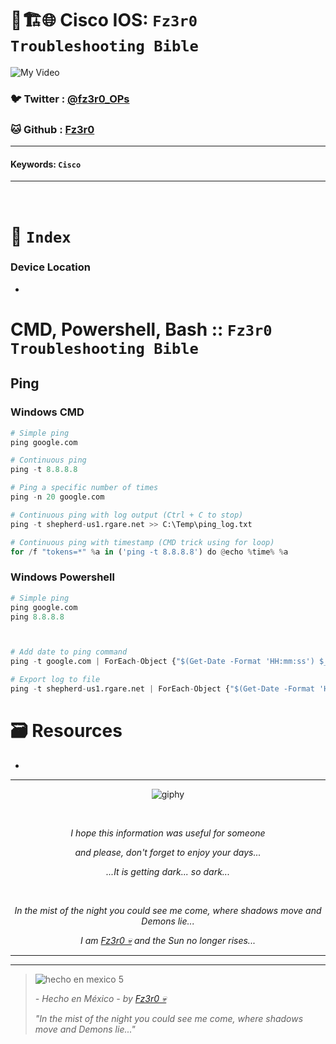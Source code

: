 # 🧠🏗️🌐 Cisco IOS: `Fz3r0 Troubleshooting Bible`

![My Video](https://user-images.githubusercontent.com/94720207/165892585-b830998d-d7c5-43b4-a3ad-f71a07b9077e.gif)

### 🐦 Twitter  : [@fz3r0_OPs](https://twitter.com/Fz3r0_OPs)
### 🐱 Github  : [Fz3r0](https://github.com/fz3r0) 

---
 
#### Keywords: `Cisco` 

---

<br>

# 📄 `Index`

### Device Location

- 

#  CMD, Powershell, Bash :: `Fz3r0 Troubleshooting Bible`






## Ping

### Windows CMD

````py
# Simple ping
ping google.com

# Continuous ping
ping -t 8.8.8.8

# Ping a specific number of times
ping -n 20 google.com

# Continuous ping with log output (Ctrl + C to stop)
ping -t shepherd-us1.rgare.net >> C:\Temp\ping_log.txt

# Continuous ping with timestamp (CMD trick using for loop)
for /f "tokens=*" %a in ('ping -t 8.8.8.8') do @echo %time% %a

````

### Windows Powershell

````py
# Simple ping 
ping google.com
ping 8.8.8.8



# Add date to ping command
ping -t google.com | ForEach-Object {"$(Get-Date -Format 'HH:mm:ss') $_"}

# Export log to file
ping -t shepherd-us1.rgare.net | ForEach-Object {"$(Get-Date -Format 'HH:mm:ss') $_"} >> C:\Temp\ping_shepherd.log

````


# 🗃️ Resources

- 

---

<span align="center"> <p align="center"> ![giphy](https://user-images.githubusercontent.com/94720207/166587250-292d9a9f-e590-4c25-a678-d457e2268e85.gif) </p> </span> 

&nbsp;

<span align="center"> <p align="center"> _I hope this information was useful for someone_ </p> </span> 
<span align="center"> <p align="center"> _and please, don't forget to enjoy your days..._ </p> </span> 
<span align="center"> <p align="center"> _...It is getting dark... so dark..._ </p> </span> 

&nbsp;

<span align="center"> <p align="center"> _In the mist of the night you could see me come, where shadows move and Demons lie..._ </p> </span> 
<span align="center"> <p align="center"> _I am [Fz3r0 💀](https://github.com/Fz3r0/) and the Sun no longer rises..._ </p> </span> 

---

---

> ![hecho en mexico 5](https://user-images.githubusercontent.com/94720207/166068790-fa1f243d-2db9-4810-a6e4-eb3c4ad23700.png)
>
> _- Hecho en México - by [Fz3r0 💀](https://github.com/Fz3r0/)_  
>
> _"In the mist of the night you could see me come, where shadows move and Demons lie..."_ 

